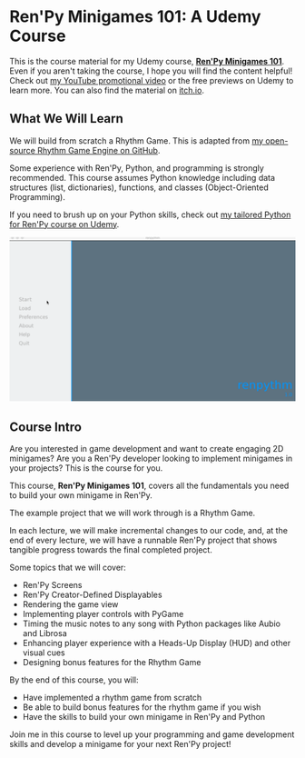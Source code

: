 # Ren'Py Minigames 101: A Udemy Course

This is the course material for my Udemy course, **[Ren'Py Minigames 101](https://www.udemy.com/course/renpy-minigames/?referralCode=46F88E557D14A0FDD973)**. Even if you aren't taking the course, I hope you will find the content helpful! Check out [my YouTube promotional video](https://youtu.be/_AaUKSjTNY8) or the free previews on Udemy to learn more. You can also find the material on [itch.io](https://r3dhummingbird.itch.io/renpy-minigames101).

## What We Will Learn

We will build from scratch a Rhythm Game. This is adapted from [my open-source Rhythm Game Engine on GitHub](https://github.com/RuolinZheng08/renpy-rhythm).

Some experience with Ren'Py, Python, and programming is strongly recommended. This course assumes Python knowledge including data structures (list, dictionaries), functions, and classes (Object-Oriented Programming).

If you need to brush up on your Python skills, check out [my tailored Python for Ren'Py course on Udemy](https://www.udemy.com/course/python-basics-for-renpy-developers/?referralCode=774C55606994052EBFCB).

<img src="https://github.com/RuolinZheng08/renpy-rhythm/blob/master/demo.gif" alt="Gameplay Example" width=600>

## Course Intro

Are you interested in game development and want to create engaging 2D minigames? Are you a Ren'Py developer looking to implement minigames in your projects? This is the course for you.

This course, **Ren'Py Minigames 101**, covers all the fundamentals you need to build your own minigame in Ren'Py.

The example project that we will work through is a Rhythm Game.

In each lecture, we will make incremental changes to our code, and, at the end of every lecture, we will have a runnable Ren'Py project that shows tangible progress towards the final completed project.

Some topics that we will cover:

- Ren'Py Screens
- Ren'Py Creator-Defined Displayables
- Rendering the game view
- Implementing player controls with PyGame
- Timing the music notes to any song with Python packages like Aubio and Librosa
- Enhancing player experience with a Heads-Up Display (HUD) and other visual cues
- Designing bonus features for the Rhythm Game

By the end of this course, you will:

- Have implemented a rhythm game from scratch
- Be able to build bonus features for the rhythm game if you wish
- Have the skills to build your own minigame in Ren'Py and Python

Join me in this course to level up your programming and game development skills and develop a minigame for your next Ren'Py project!
